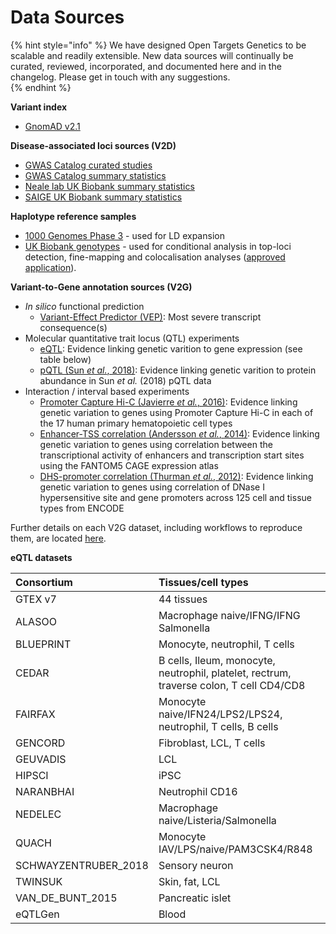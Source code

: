 # Data Sources

{% hint style="info" %}
 We have designed Open Targets Genetics to be scalable and readily extensible. New data sources will continually be curated, reviewed, incorporated, and documented here and in the changelog.  Please get in touch with any suggestions.  
{% endhint %}

**Variant index**

* [GnomAD v2.1](https://gnomad.broadinstitute.org/)

**Disease-associated loci sources \(V2D\)**

* [GWAS Catalog curated studies](https://www.ebi.ac.uk/gwas/)
* [GWAS Catalog summary statistics](https://www.ebi.ac.uk/gwas/summary-statistics)
* [Neale lab UK Biobank summary statistics](http://www.nealelab.is/uk-biobank/)
* [SAIGE UK Biobank summary statistics](https://www.ncbi.nlm.nih.gov/pubmed/30104761)

**Haplotype reference samples**

* [1000 Genomes Phase 3](http://www.internationalgenome.org/category/phase-3/) - used for LD expansion
* [UK Biobank genotypes](https://www.ukbiobank.ac.uk/) - used for conditional analysis in top-loci detection, fine-mapping and colocalisation analyses \([approved application](https://www.ukbiobank.ac.uk/2019/04/using-genetic-data-in-drug-target-discovery-and-validation/)\).

**Variant-to-Gene annotation sources \(V2G\)**

* _In silico_ functional prediction
  * [Variant-Effect Predictor \(VEP\)](https://www.ncbi.nlm.nih.gov/pubmed/27268795): Most severe transcript consequence\(s\)
* Molecular quantitative trait locus \(QTL\) experiments
  * [eQTL](https://www.ncbi.nlm.nih.gov/pubmed/29022597): Evidence linking genetic varition to gene expression \(see table below\)
  * [pQTL \(Sun _et al._, 2018\)](https://www.ncbi.nlm.nih.gov/pubmed/29875488): Evidence linking genetic varition to protein abundance in Sun _et al._ \(2018\) pQTL data
* Interaction / interval based experiments
  * [Promoter Capture Hi-C \(Javierre _et al._, 2016\)](https://www.ncbi.nlm.nih.gov/pubmed/27863249): Evidence linking genetic variation to genes using Promoter Capture Hi-C in each of the 17 human primary hematopoietic cell types
  * [Enhancer-TSS correlation \(Andersson _et al._, 2014\)](https://www.ncbi.nlm.nih.gov/pubmed/24670763): Evidence linking genetic variation to genes using correlation between the transcriptional activity of enhancers and transcription start sites using the FANTOM5 CAGE expression atlas
  * [DHS-promoter correlation \(Thurman _et al._, 2012\)](https://www.ncbi.nlm.nih.gov/pubmed/22955617): Evidence linking genetic variation to genes using correlation of DNase I hypersensitive site and gene promoters across 125 cell and tissue types from ENCODE

Further details on each V2G dataset, including workflows to reproduce them, are located [here](https://github.com/opentargets/v2g_data/).

**eQTL datasets**

| Consortium | Tissues/cell types |
| :--- | :--- |
| GTEX v7 | 44 tissues |
| ALASOO | Macrophage naive/IFNG/IFNG Salmonella |
| BLUEPRINT | Monocyte, neutrophil, T cells |
| CEDAR | B cells, Ileum, monocyte, neutrophil, platelet, rectrum, traverse colon, T cell CD4/CD8 |
| FAIRFAX | Monocyte naive/IFN24/LPS2/LPS24, neutrophil, T cells, B cells |
| GENCORD | Fibroblast, LCL, T cells |
| GEUVADIS | LCL |
| HIPSCI | iPSC |
| NARANBHAI | Neutrophil CD16 |
| NEDELEC | Macrophage naive/Listeria/Salmonella |
| QUACH | Monocyte IAV/LPS/naive/PAM3CSK4/R848 |
| SCHWAYZENTRUBER\_2018 | Sensory neuron |
| TWINSUK | Skin, fat, LCL |
| VAN\_DE\_BUNT\_2015 | Pancreatic islet |
| eQTLGen | Blood |


